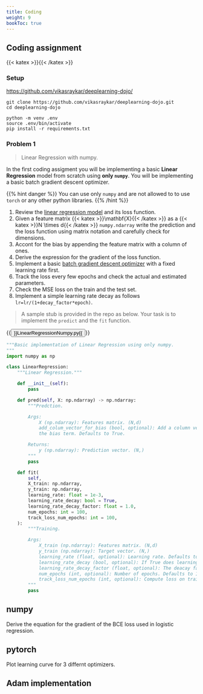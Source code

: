 ```yaml
---
title: Coding
weight: 9
bookToc: true
---
```


## Coding assignment

{{< katex >}}{{< /katex >}}

### Setup

https://github.com/vikasraykar/deeplearning-dojo/

```
git clone https://github.com/vikasraykar/deeplearning-dojo.git
cd deeplearning-dojo

python -m venv .env
source .env/bin/activate
pip install -r requirements.txt
```

### Problem 1

> Linear Regression with numpy.

In the first coding assigment you will be implementing a basic **Linear Regression** model from scratch using **only `numpy`**. You will be implementing a basic batch gradient descent optimizer.

{{% hint danger %}}
You can use only `numpy` and are not allowed to to use `torch` or any other python libraries.
{{% /hint %}}


1. Review the [linear regression model](/docs/training/model/#linear-regression) and its loss function.
1. Given a feature matrix {{< katex >}}\mathbf{X}{{< /katex >}} as a {{< katex >}}N \times d{{< /katex >}} `numpy.ndarray` write the prediction and the loss function using matrix notation and carefully check for dimensions.
1. Accont for the bias by appending the feature matrix with a column of ones.
1. Derive the expression for the gradient of the loss function.
1. Implement a basic [batch gradient descent optimizer](training/gradient_descent/#batch-gradient-descent) with a fixed learning rate first.
1. Track the loss every few epochs and check the actual and estimated parameters.
1. Check the MSE loss on the train and the test set.
1. Implement a simple learning rate decay as follows `lr=lr/(1+decay_factor*epoch)`.

> A sample stub is provided in the repo as below. Your task is to implement the `predict` and the `fit` function.

{{<button href="https://github.com/vikasraykar/deeplearning-dojo/blob/main/stubs/LinearRegressionNumpy.py">}}LinearRegressionNumpy.py{{</button>}}

```python
"""Basic implementation of Linear Regression using only numpy.
"""
import numpy as np

class LinearRegression:
    """Linear Regression."""

    def __init__(self):
        pass

    def pred(self, X: np.ndarray) -> np.ndarray:
        """Predction.

        Args:
            X (np.ndarray): Features matrix. (N,d)
            add_colum_vector_for_bias (bool, optional): Add a column vector of ones to model
            the bias term. Defaults to True.

        Returns:
            y (np.ndarray): Prediction vector. (N,)
        """
        pass

    def fit(
        self,
        X_train: np.ndarray,
        y_train: np.ndarray,
        learning_rate: float = 1e-3,
        learning_rate_decay: bool = True,
        learning_rate_decay_factor: float = 1.0,
        num_epochs: int = 100,
        track_loss_num_epochs: int = 100,
    ):
        """Training.

        Args:
            X_train (np.ndarray): Features matrix. (N,d)
            y_train (np.ndarray): Target vector. (N,)
            learning_rate (float, optional): Learning rate. Defaults to 0.001.
            learning_rate_decay (bool, optional): If True does learning rate deacy. Defaults to True.
            learning_rate_decay_factor (float, optional): The deacay factor (lr=lr/(1+decay_factor*epoch)). Defaults to 1.0.
            num_epochs (int, optional): Number of epochs. Defaults to 100.
            track_loss_num_epochs (int, optional): Compute loss on training set once in k epochs. Defaults to 100.
        """
        pass
```

## numpy

Derive the equation for the gradient of the BCE loss used in logistic regression.

## pytorch

Plot learning curve for 3 differnt optimizers.
## Adam implementation

